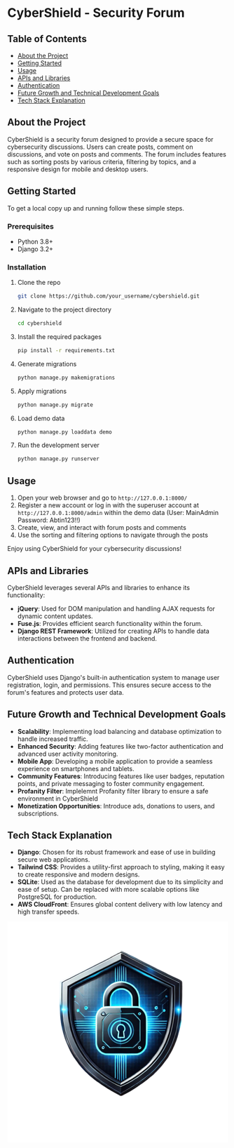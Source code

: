 # CyberShield - Security Forum

## Table of Contents
- [About the Project](#about-the-project)
- [Getting Started](#getting-started)
- [Usage](#usage)
- [APIs and Libraries](#apis-and-libraries)
- [Authentication](#authentication)
- [Future Growth and Technical Development Goals](#future-growth-and-technical-development-goals)
- [Tech Stack Explanation](#tech-stack-explanation)

## About the Project
CyberShield is a security forum designed to provide a secure space for cybersecurity discussions. Users can create posts, comment on discussions, and vote on posts and comments. The forum includes features such as sorting posts by various criteria, filtering by topics, and a responsive design for mobile and desktop users.

## Getting Started
To get a local copy up and running follow these simple steps.

### Prerequisites
- Python 3.8+
- Django 3.2+

### Installation
1. Clone the repo
   ```sh
   git clone https://github.com/your_username/cybershield.git
   ```
2. Navigate to the project directory
   ```sh
   cd cybershield
   ```
3. Install the required packages
   ```sh
   pip install -r requirements.txt
   ```
4. Generate migrations
   ```sh
   python manage.py makemigrations
   ```
5. Apply migrations
   ```sh
   python manage.py migrate
   ```
6. Load demo data
   ```sh
   python manage.py loaddata demo
   ```
7. Run the development server
   ```sh
   python manage.py runserver
   ```

## Usage
1. Open your web browser and go to `http://127.0.0.1:8000/`
2. Register a new account or log in with the superuser account at `http://127.0.0.1:8000/admin` within the demo data (User: MainAdmin Password: Abtin123!!)
3. Create, view, and interact with forum posts and comments
4. Use the sorting and filtering options to navigate through the posts

Enjoy using CyberShield for your cybersecurity discussions!

## APIs and Libraries
CyberShield leverages several APIs and libraries to enhance its functionality:
- **jQuery**: Used for DOM manipulation and handling AJAX requests for dynamic content updates.
- **Fuse.js**: Provides efficient search functionality within the forum.
- **Django REST Framework**: Utilized for creating APIs to handle data interactions between the frontend and backend.

## Authentication
CyberShield uses Django's built-in authentication system to manage user registration, login, and permissions. This ensures secure access to the forum's features and protects user data.

## Future Growth and Technical Development Goals
- **Scalability**: Implementing load balancing and database optimization to handle increased traffic.
- **Enhanced Security**: Adding features like two-factor authentication and advanced user activity monitoring.
- **Mobile App**: Developing a mobile application to provide a seamless experience on smartphones and tablets.
- **Community Features**: Introducing features like user badges, reputation points, and private messaging to foster community engagement.
- **Profanity Filter**: Implelemnt Profanity filter library to ensure a safe environment in CyberShield
- **Monetization Opportunities**: Introduce ads, donations to users, and subscriptions.

## Tech Stack Explanation
- **Django**: Chosen for its robust framework and ease of use in building secure web applications.
- **Tailwind CSS**: Provides a utility-first approach to styling, making it easy to create responsive and modern designs.
- **SQLite**: Used as the database for development due to its simplicity and ease of setup. Can be replaced with more scalable options like PostgreSQL for production.
- **AWS CloudFront**: Ensures global content delivery with low latency and high transfer speeds.

![CyberShield](media/CyberShield.png)
